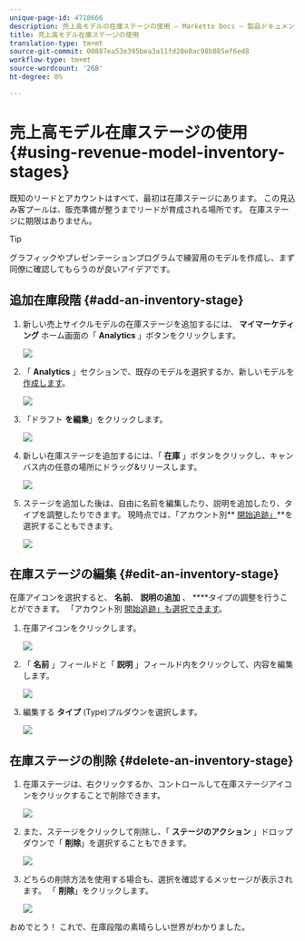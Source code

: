 ```yaml
---
unique-page-id: 4718666
description: 売上高モデルの在庫ステージの使用 — Marketto Docs — 製品ドキュメント
title: 売上高モデル在庫ステージの使用
translation-type: tm+mt
source-git-commit: 00887ea53e395bea3a11fd28e0ac98b085ef6ed8
workflow-type: tm+mt
source-wordcount: '268'
ht-degree: 0%

---
```



# 売上高モデル在庫ステージの使用 {#using-revenue-model-inventory-stages}

既知のリードとアカウントはすべて、最初は在庫ステージにあります。 この見込み客プールは、販売準備が整うまでリードが育成される場所です。 在庫ステージに期限はありません。

>[!TIP]
>
>グラフィックやプレゼンテーションプログラムで練習用のモデルを作成し、まず同僚に確認してもらうのが良いアイデアです。

## 追加在庫段階 {#add-an-inventory-stage}

1. 新しい売上サイクルモデルの在庫ステージを追加するには、 **マイマーケティング** ホーム画面の「 **Analytics** 」ボタンをクリックします。

   ![](assets/image2015-4-27-11-3a54-3a41.png)

1. 「 **Analytics** 」セクションで、既存のモデルを選択するか、新しいモデルを [作成します](create-a-new-revenue-model.md)。

   ![](assets/image2015-4-27-14-3a31-3a53.png)

1. 「ドラフト **を編集**」をクリックします。

   ![](assets/image2015-4-27-12-3a10-3a49.png)

1. 新しい在庫ステージを追加するには、「 **在庫** 」ボタンをクリックし、キャンバス内の任意の場所にドラッグ&amp;リリースします。

   ![](assets/image2015-4-28-13-3a9-3a37.png)

1. ステージを追加した後は、自由に名前を編集したり、説明を追加したり、タイプを調整したりできます。 現時点では、「アカウント別** [開始追跡」](start-tracking-by-account-in-the-revenue-modeler.md)**を選択することもできます。

   ![](assets/image2015-4-27-13-3a29-3a2.png)

## 在庫ステージの編集 {#edit-an-inventory-stage}

在庫アイコンを選択すると、 **名前**、 **説明の追加** 、 ****&#x200B;タイプの調整を行うことができます。 「アカウント別 [開始追跡」も選択できます](start-tracking-by-account-in-the-revenue-modeler.md)。

1. 在庫アイコンをクリックします。

   ![](assets/image2015-4-27-15-3a55-3a10.png)

1. 「 **名前** 」フィールドと「 **説明** 」フィールド内をクリックして、内容を編集します。

   ![](assets/image2015-4-27-13-3a34-3a58.png)

1. 編集する **タイプ** (Type)プルダウンを選択します。

   ![](assets/image2015-4-27-13-3a36-3a52.png)

## 在庫ステージの削除 {#delete-an-inventory-stage}

1. 在庫ステージは、右クリックするか、コントロールして在庫ステージアイコンをクリックすることで削除できます。

   ![](assets/image2015-4-28-13-3a0-3a20.png)

1. また、ステージをクリックして削除し、「 **ステージのアクション** 」ドロップダウンで「 **削除**」を選択することもできます。

   ![](assets/image2015-4-28-13-3a1-3a17.png)

1. どちらの削除方法を使用する場合も、選択を確認するメッセージが表示されます。 「 **削除**」をクリックします。

   ![](assets/image2015-4-28-13-3a5-3a26.png)

おめでとう！ これで、在庫段階の素晴らしい世界がわかりました。
